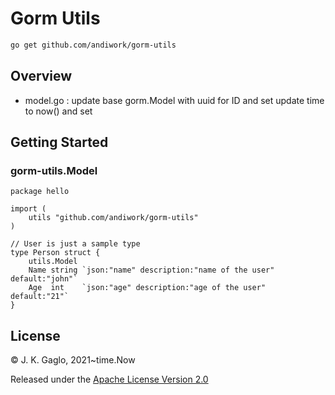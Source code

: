 # Gorm Utils
```bash
go get github.com/andiwork/gorm-utils
```
## Overview
* model.go : update  base gorm.Model with uuid for ID and set update time to now() and set 

## Getting Started
### gorm-utils.Model
```
package hello

import (
	utils "github.com/andiwork/gorm-utils"
)

// User is just a sample type
type Person struct {
	utils.Model
	Name string `json:"name" description:"name of the user" default:"john"`
	Age  int    `json:"age" description:"age of the user" default:"21"`
}
```
## License

© J. K. Gaglo, 2021~time.Now

Released under the [Apache License Version 2.0](https://www.apache.org/licenses/LICENSE-2.0.txt)

